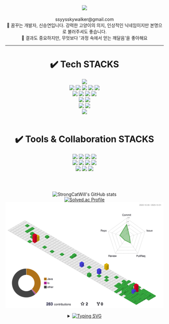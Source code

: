 <div align=center>
<header>
<img src="https://capsule-render.vercel.app/api?type=waving&color=auto&height=200&section=header&text=🤚🏻HelloWorld&fontSize=50" />
<header><br>
<span> ssyysskywalker@gmail.com</span><br>
<span> 🔎 꿈꾸는 개발자, 신승연입니다. 강력한 고양이의 의지, 인상적인 닉네임이지만 본명으로 불러주셔도 좋습니다. </span> <br>
<span> 🥕 결과도 중요하지만, 무엇보다 '과정 속에서 얻는 깨달음'을 좋아해요 </span>

<hr>
<div align=center>
<h1>✔️ Tech STACKS</h1><div>
 	<img src="https://img.shields.io/badge/java-000000?style=for-the-badge&logo=java&logoColor=white"><br>
	<img src="https://img.shields.io/badge/JavaScript-F7DF1E?style=for-the-badge&logo=JavaScript&logoColor=white">
	<img src="https://img.shields.io/badge/jquery-0769AD?style=for-the-badge&logo=jquery&logoColor=white">
 	<img src="https://img.shields.io/badge/python-3776AB?style=for-the-badge&logo=python&logoColor=white"> 
 	<img src="https://img.shields.io/badge/html5-E34F26?style=for-the-badge&logo=html5&logoColor=white"> 
 	<img src="https://img.shields.io/badge/css-1572B6?style=for-the-badge&logo=css3&logoColor=white"><br>
	<img src="https://img.shields.io/badge/Spring-6DB33F?style=for-the-badge&logo=Spring&logoColor=white">
	<img src="https://img.shields.io/badge/Spring Boot-6DB33F?style=for-the-badge&logo=Spring Boot&logoColor=white">
	<img src="https://img.shields.io/badge/Querydsl-000000?style=for-the-badge&logo=Querydsl&logoColor=white">
	<img src="https://img.shields.io/badge/JPA-000000?style=for-the-badge&logo=JPA&logoColor=white"><br>
	<img src="https://img.shields.io/badge/bootstrap-7952B3?style=for-the-badge&logo=bootstrap&logoColor=white">
	<img src="https://img.shields.io/badge/fontawesome-339AF0?style=for-the-badge&logo=fontawesome&logoColor=white"><br>
	<img src="https://img.shields.io/badge/linux-FCC624?style=for-the-badge&logo=linux&logoColor=white">
	<img src="https://img.shields.io/badge/mysql-4479A1?style=for-the-badge&logo=mysql&logoColor=white"><br>
	<img src="https://img.shields.io/badge/R-276DC3?style=for-the-badge&logo=R&logoColor=white">
<br><br>
<h1>✔️ Tools & Collaboration STACKS</h1>
<div>
	<img src="https://img.shields.io/badge/intellij%20idea-181717?style=for-the-badge&logo=intellijidea&logoColor=white">
   	<img src="https://img.shields.io/badge/visual%20studio%20code-007ACC?style=for-the-badge&logo=visualstudiocode&logoColor=white">
   	<img src="https://img.shields.io/badge/jupyter-F37626?style=for-the-badge&logo=jupyter&logoColor=white">
	<img src="https://img.shields.io/badge/android%20studio-3DDC84?style=for-the-badge&logo=androidstudio&logoColor=white">
	<br>
	<img src="https://img.shields.io/badge/Notion-000000?style=for-the-badge&logo=Notion&logoColor=white"/>
	<img src="https://img.shields.io/badge/github-181717?style=for-the-badge&logo=github&logoColor=white">
	<img src="https://img.shields.io/badge/git-F05032?style=for-the-badge&logo=git&logoColor=white">
	<img src="https://img.shields.io/badge/gitlab-FC6D26?style=for-the-badge&logo=gitlab&logoColor=white">
 	<br>
   	<img src="https://img.shields.io/badge/confluence-172B4D?style=for-the-badge&logo=confluence&logoColor=white">
   	<img src="https://img.shields.io/badge/slack-4A154B?style=for-the-badge&logo=slack&logoColor=white">
    	<img src="https://img.shields.io/badge/Jira-0052CC?style=for-the-badge&logo=Jira&logoColor=white">
    	
	
</div>



<br><br>


![StrongCatWill's GitHub stats](https://github-readme-stats.vercel.app/api?username=StrongCatWill&show_icons=true&theme=dark)<br>
[![Solved.ac Profile](http://mazassumnida.wtf/api/v2/generate_badge?boj=ssyys0822)](https://solved.ac/ssyys0822/)
![](./profile-3d-contrib/profile-gitblock.svg)
</div>

<div>
	<details>
		<summary>
			<a href="https://git.io/typing-svg"><img src="https://readme-typing-svg.demolab.com?font=Martian+Mono&size=16&pause=1000&color=000000&width=435&lines=What+I'm+interested+in+right+now+is..." alt="Typing SVG" /></a>
		</summary>
		<details>
		<summary>📏Math</summary>
		<li>Studying algebra ten hours a week</li>
		<li>Solving algorithm practice in baekjoon online judge more than once a day</li>
		<li>Leading Coding test study group which is regular employee's study in use BaekJoon and Programmers</li>
	</details>
	<details>
		<summary>🎇Vision</summary>
		<li>One day, i'll study quantum computing</li>
		<li>One day, i'll be a trustworthy engineer and a co-worker</li>
	</details>
	</details>
</div>

